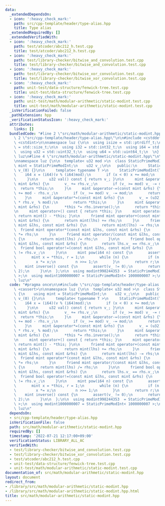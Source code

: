 ```yaml
---
data:
  _extendedDependsOn:
  - icon: ':heavy_check_mark:'
    path: src/cpp-template/header/type-alias.hpp
    title: Type alias
  _extendedRequiredBy: []
  _extendedVerifiedWith:
  - icon: ':heavy_check_mark:'
    path: test/atcoder/abc212_h.test.cpp
    title: test/atcoder/abc212_h.test.cpp
  - icon: ':heavy_check_mark:'
    path: test/library-checker/bitwise_and_convolution.test.cpp
    title: test/library-checker/bitwise_and_convolution.test.cpp
  - icon: ':heavy_check_mark:'
    path: test/library-checker/bitwise_xor_convolution.test.cpp
    title: test/library-checker/bitwise_xor_convolution.test.cpp
  - icon: ':heavy_check_mark:'
    path: unit-test/data-structure/fenwick-tree.test.cpp
    title: unit-test/data-structure/fenwick-tree.test.cpp
  - icon: ':heavy_check_mark:'
    path: unit-test/math/modular-arithmetic/static-modint.test.cpp
    title: unit-test/math/modular-arithmetic/static-modint.test.cpp
  _isVerificationFailed: false
  _pathExtension: hpp
  _verificationStatusIcon: ':heavy_check_mark:'
  attributes:
    links: []
  bundledCode: "#line 2 \"src/math/modular-arithmetic/static-modint.hpp\"\n\n#line\
    \ 2 \"src/cpp-template/header/type-alias.hpp\"\n\n#include <cstddef>\n#include\
    \ <cstdint>\n\nnamespace luz {\n\n  using isize = std::ptrdiff_t;\n  using usize\
    \ = std::size_t;\n\n  using i32 = std::int32_t;\n  using i64 = std::int64_t;\n\
    \  using u32 = std::uint32_t;\n  using u64 = std::uint64_t;\n  \n} // namespace\
    \ luz\n#line 4 \"src/math/modular-arithmetic/static-modint.hpp\"\n\n#include <cassert>\n\
    \nnamespace luz {\n\n  template< u32 mod >\n  class StaticPrimeModInt {\n    using\
    \ mint = StaticPrimeModInt;\n    u32 v_;\n\n   public:\n     StaticPrimeModInt():\
    \ v_(0) {}\n\n     template< typename T >\n     StaticPrimeModInt(T v) {\n   \
    \    i64 x = (i64)(v % (i64)mod);\n       if (x < 0) x += mod;\n       v_ = (u32)x;\n\
    \     }\n\n     u32 val() const { return v_; }\n\n     mint &operator+=(const\
    \ mint &rhs) {\n       v_ += rhs.v_;\n       if (v_ >= mod) v_ -= mod;\n     \
    \  return *this;\n     }\n     mint &operator-=(const mint &rhs) {\n       v_\
    \ += mod - rhs.v_;\n       if (v_ >= mod) v_ -= mod;\n       return *this;\n \
    \    }\n     mint &operator*=(const mint &rhs) {\n       v_ = (u32)(u64(1) * v_\
    \ * rhs.v_ % mod);\n       return *this;\n     }\n     mint &operator/=(const\
    \ mint &rhs) {\n       *this *= rhs.inverse();\n       return *this;\n     }\n\
    \n     mint operator+() const { return *this; }\n     mint operator-() const {\
    \ return mint() - *this; }\n\n     friend mint operator+(const mint &lhs, const\
    \ mint &rhs) {\n       return mint(lhs) += rhs;\n     }\n     friend mint operator-(const\
    \ mint &lhs, const mint &rhs) {\n       return mint(lhs) -= rhs;\n     }\n   \
    \  friend mint operator*(const mint &lhs, const mint &rhs) {\n       return mint(lhs)\
    \ *= rhs;\n     }\n     friend mint operator/(const mint &lhs, const mint &rhs)\
    \ {\n       return mint(lhs) /= rhs;\n     }\n\n     friend bool operator==(const\
    \ mint &lhs, const mint &rhs) {\n       return lhs.v_ == rhs.v_;\n     }\n   \
    \  friend bool operator!=(const mint &lhs, const mint &rhs) {\n       return lhs.v_\
    \ != rhs.v_;\n     }\n\n     mint pow(i64 n) const {\n       assert(0 <= n);\n\
    \       mint x = *this, r = 1;\n       while (n) {\n         if (n & 1) r *= x;\n\
    \         x *= x;\n         n >>= 1;\n       }\n       return r;\n     }\n\n \
    \    mint inverse() const {\n       assert(v_ != 0);\n       return pow(mod -\
    \ 2);\n     }\n\n  };\n\n  using modint998244353  = StaticPrimeModInt< 998244353\
    \ >;\n  using modint1000000007 = StaticPrimeModInt< 1000000007 >;\n\n} // namespace\
    \ luz\n"
  code: "#pragma once\n\n#include \"src/cpp-template/header/type-alias.hpp\"\n\n#include\
    \ <cassert>\n\nnamespace luz {\n\n  template< u32 mod >\n  class StaticPrimeModInt\
    \ {\n    using mint = StaticPrimeModInt;\n    u32 v_;\n\n   public:\n     StaticPrimeModInt():\
    \ v_(0) {}\n\n     template< typename T >\n     StaticPrimeModInt(T v) {\n   \
    \    i64 x = (i64)(v % (i64)mod);\n       if (x < 0) x += mod;\n       v_ = (u32)x;\n\
    \     }\n\n     u32 val() const { return v_; }\n\n     mint &operator+=(const\
    \ mint &rhs) {\n       v_ += rhs.v_;\n       if (v_ >= mod) v_ -= mod;\n     \
    \  return *this;\n     }\n     mint &operator-=(const mint &rhs) {\n       v_\
    \ += mod - rhs.v_;\n       if (v_ >= mod) v_ -= mod;\n       return *this;\n \
    \    }\n     mint &operator*=(const mint &rhs) {\n       v_ = (u32)(u64(1) * v_\
    \ * rhs.v_ % mod);\n       return *this;\n     }\n     mint &operator/=(const\
    \ mint &rhs) {\n       *this *= rhs.inverse();\n       return *this;\n     }\n\
    \n     mint operator+() const { return *this; }\n     mint operator-() const {\
    \ return mint() - *this; }\n\n     friend mint operator+(const mint &lhs, const\
    \ mint &rhs) {\n       return mint(lhs) += rhs;\n     }\n     friend mint operator-(const\
    \ mint &lhs, const mint &rhs) {\n       return mint(lhs) -= rhs;\n     }\n   \
    \  friend mint operator*(const mint &lhs, const mint &rhs) {\n       return mint(lhs)\
    \ *= rhs;\n     }\n     friend mint operator/(const mint &lhs, const mint &rhs)\
    \ {\n       return mint(lhs) /= rhs;\n     }\n\n     friend bool operator==(const\
    \ mint &lhs, const mint &rhs) {\n       return lhs.v_ == rhs.v_;\n     }\n   \
    \  friend bool operator!=(const mint &lhs, const mint &rhs) {\n       return lhs.v_\
    \ != rhs.v_;\n     }\n\n     mint pow(i64 n) const {\n       assert(0 <= n);\n\
    \       mint x = *this, r = 1;\n       while (n) {\n         if (n & 1) r *= x;\n\
    \         x *= x;\n         n >>= 1;\n       }\n       return r;\n     }\n\n \
    \    mint inverse() const {\n       assert(v_ != 0);\n       return pow(mod -\
    \ 2);\n     }\n\n  };\n\n  using modint998244353  = StaticPrimeModInt< 998244353\
    \ >;\n  using modint1000000007 = StaticPrimeModInt< 1000000007 >;\n\n} // namespace\
    \ luz\n"
  dependsOn:
  - src/cpp-template/header/type-alias.hpp
  isVerificationFile: false
  path: src/math/modular-arithmetic/static-modint.hpp
  requiredBy: []
  timestamp: '2022-07-21 12:17:00+09:00'
  verificationStatus: LIBRARY_ALL_AC
  verifiedWith:
  - test/library-checker/bitwise_and_convolution.test.cpp
  - test/library-checker/bitwise_xor_convolution.test.cpp
  - test/atcoder/abc212_h.test.cpp
  - unit-test/data-structure/fenwick-tree.test.cpp
  - unit-test/math/modular-arithmetic/static-modint.test.cpp
documentation_of: src/math/modular-arithmetic/static-modint.hpp
layout: document
redirect_from:
- /library/src/math/modular-arithmetic/static-modint.hpp
- /library/src/math/modular-arithmetic/static-modint.hpp.html
title: src/math/modular-arithmetic/static-modint.hpp
---
```

